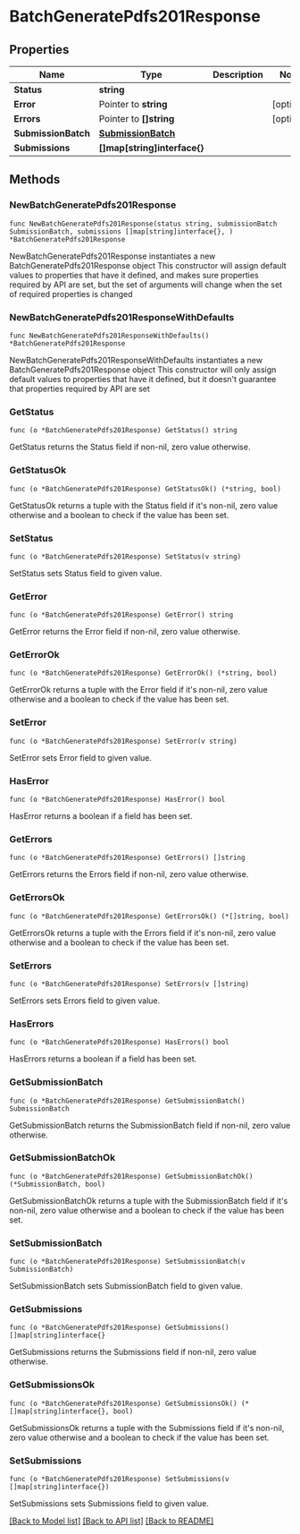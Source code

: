 # BatchGeneratePdfs201Response

## Properties

Name | Type | Description | Notes
------------ | ------------- | ------------- | -------------
**Status** | **string** |  | 
**Error** | Pointer to **string** |  | [optional] 
**Errors** | Pointer to **[]string** |  | [optional] 
**SubmissionBatch** | [**SubmissionBatch**](SubmissionBatch.md) |  | 
**Submissions** | **[]map[string]interface{}** |  | 

## Methods

### NewBatchGeneratePdfs201Response

`func NewBatchGeneratePdfs201Response(status string, submissionBatch SubmissionBatch, submissions []map[string]interface{}, ) *BatchGeneratePdfs201Response`

NewBatchGeneratePdfs201Response instantiates a new BatchGeneratePdfs201Response object
This constructor will assign default values to properties that have it defined,
and makes sure properties required by API are set, but the set of arguments
will change when the set of required properties is changed

### NewBatchGeneratePdfs201ResponseWithDefaults

`func NewBatchGeneratePdfs201ResponseWithDefaults() *BatchGeneratePdfs201Response`

NewBatchGeneratePdfs201ResponseWithDefaults instantiates a new BatchGeneratePdfs201Response object
This constructor will only assign default values to properties that have it defined,
but it doesn't guarantee that properties required by API are set

### GetStatus

`func (o *BatchGeneratePdfs201Response) GetStatus() string`

GetStatus returns the Status field if non-nil, zero value otherwise.

### GetStatusOk

`func (o *BatchGeneratePdfs201Response) GetStatusOk() (*string, bool)`

GetStatusOk returns a tuple with the Status field if it's non-nil, zero value otherwise
and a boolean to check if the value has been set.

### SetStatus

`func (o *BatchGeneratePdfs201Response) SetStatus(v string)`

SetStatus sets Status field to given value.


### GetError

`func (o *BatchGeneratePdfs201Response) GetError() string`

GetError returns the Error field if non-nil, zero value otherwise.

### GetErrorOk

`func (o *BatchGeneratePdfs201Response) GetErrorOk() (*string, bool)`

GetErrorOk returns a tuple with the Error field if it's non-nil, zero value otherwise
and a boolean to check if the value has been set.

### SetError

`func (o *BatchGeneratePdfs201Response) SetError(v string)`

SetError sets Error field to given value.

### HasError

`func (o *BatchGeneratePdfs201Response) HasError() bool`

HasError returns a boolean if a field has been set.

### GetErrors

`func (o *BatchGeneratePdfs201Response) GetErrors() []string`

GetErrors returns the Errors field if non-nil, zero value otherwise.

### GetErrorsOk

`func (o *BatchGeneratePdfs201Response) GetErrorsOk() (*[]string, bool)`

GetErrorsOk returns a tuple with the Errors field if it's non-nil, zero value otherwise
and a boolean to check if the value has been set.

### SetErrors

`func (o *BatchGeneratePdfs201Response) SetErrors(v []string)`

SetErrors sets Errors field to given value.

### HasErrors

`func (o *BatchGeneratePdfs201Response) HasErrors() bool`

HasErrors returns a boolean if a field has been set.

### GetSubmissionBatch

`func (o *BatchGeneratePdfs201Response) GetSubmissionBatch() SubmissionBatch`

GetSubmissionBatch returns the SubmissionBatch field if non-nil, zero value otherwise.

### GetSubmissionBatchOk

`func (o *BatchGeneratePdfs201Response) GetSubmissionBatchOk() (*SubmissionBatch, bool)`

GetSubmissionBatchOk returns a tuple with the SubmissionBatch field if it's non-nil, zero value otherwise
and a boolean to check if the value has been set.

### SetSubmissionBatch

`func (o *BatchGeneratePdfs201Response) SetSubmissionBatch(v SubmissionBatch)`

SetSubmissionBatch sets SubmissionBatch field to given value.


### GetSubmissions

`func (o *BatchGeneratePdfs201Response) GetSubmissions() []map[string]interface{}`

GetSubmissions returns the Submissions field if non-nil, zero value otherwise.

### GetSubmissionsOk

`func (o *BatchGeneratePdfs201Response) GetSubmissionsOk() (*[]map[string]interface{}, bool)`

GetSubmissionsOk returns a tuple with the Submissions field if it's non-nil, zero value otherwise
and a boolean to check if the value has been set.

### SetSubmissions

`func (o *BatchGeneratePdfs201Response) SetSubmissions(v []map[string]interface{})`

SetSubmissions sets Submissions field to given value.



[[Back to Model list]](../README.md#documentation-for-models) [[Back to API list]](../README.md#documentation-for-api-endpoints) [[Back to README]](../README.md)


